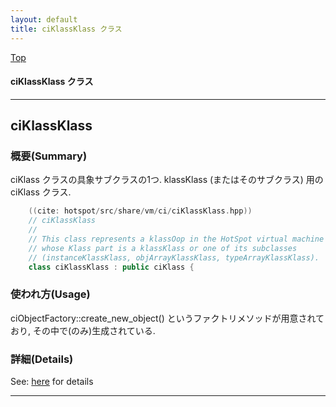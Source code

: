 ```yaml
---
layout: default
title: ciKlassKlass クラス 
---
```

[Top](../index.html)

#### ciKlassKlass クラス 



---
## <a name="nowxxDMFnS" id="nowxxDMFnS">ciKlassKlass</a>

### 概要(Summary)
ciKlass クラスの具象サブクラスの1つ. klassKlass (またはそのサブクラス) 用の ciKlass クラス.


```cpp
    ((cite: hotspot/src/share/vm/ci/ciKlassKlass.hpp))
    // ciKlassKlass
    //
    // This class represents a klassOop in the HotSpot virtual machine
    // whose Klass part is a klassKlass or one of its subclasses
    // (instanceKlassKlass, objArrayKlassKlass, typeArrayKlassKlass).
    class ciKlassKlass : public ciKlass {
```

### 使われ方(Usage)
ciObjectFactory::create_new_object() というファクトリメソッドが用意されており, その中で(のみ)生成されている.




### 詳細(Details)
See: [here](../doxygen/classciKlassKlass.html) for details

---

